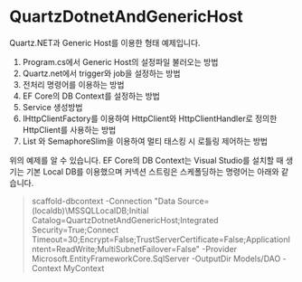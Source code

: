 # QuartzDotnetAndGenericHost

Quartz.NET과 Generic Host를 이용한 형태 예제입니다.

1. Program.cs에서 Generic Host의 설정파일 불러오는 방법
2. Quartz.net에서 trigger와 job을 설정하는 방법
3. 전처리 명령어를 이용하는 방법
4. EF Core의 DB Context를 설정하는 방법
5. Service 생성방법
6. IHttpClientFactory를 이용하여 HttpClient와 HttpClientHandler로 정의한 HttpClient를 사용하는 방법
7. List<Task> 와 SemaphoreSlim을 이용하여 멀티 태스킹 시 로틀링 제어하는 방법

위의 예제를 알 수 있습니다.
EF Core의 DB Context는 Visual Studio를 설치할 때 생기는 기본 Local DB를 이용했으며 커넥션 스트링은 스케폴딩하는 명령어는 아래와 같습니다.

> scaffold-dbcontext -Connection "Data Source=(localdb)\MSSQLLocalDB;Initial Catalog=QuartzDotnetAndGenericHost;Integrated Security=True;Connect Timeout=30;Encrypt=False;TrustServerCertificate=False;ApplicationIntent=ReadWrite;MultiSubnetFailover=False" -Provider Microsoft.EntityFrameworkCore.SqlServer -OutputDir Models/DAO -Context MyContext
